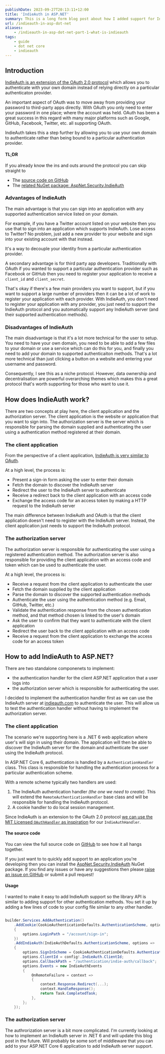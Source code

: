 ```yaml
---
publishDate: 2023-09-27T20:13:11+12:00
title: 'IndieAuth in ASP.NET'
summary: This is a long form blog post about how I added support for IndieAuth as an authentication method for a .NET 6 application.
url: /indieauth-in-asp-dot-net
aliases:
    - /indieauth-in-asp-dot-net-part-1-what-is-indieauth
tags:
    - guide
    - dot net core
    - indieauth
---
```


## Introduction

[IndieAuth is an extension of the OAuth 2.0 protocol](https://indieauth.spec.indieweb.org/) which allows you to authenticate with your own domain instead of relying directly on a particular authenticaton provider. 

An important aspect of OAuth was to move away from providing your password to third-party apps directly. With OAuth you only need to enter your password in one place; where the account was held. OAuth has been a great success in this regard with many major platforms such as Google, GitHub, Facebook, Twitter, etc. all supporting OAuth. 

IndieAuth takes this a step further by allowing you to use your own domain to authenticate rather than being bound to a particular authentication provider.

#### TL;DR

If you already know the ins and outs around the protocol you can skip straight to
* The [source code on GitHub](https://github.com/myquay/IndieAuth)
* The [related NuGet package: AspNet.Security.IndieAuth](https://www.nuget.org/packages/AspNet.Security.IndieAuth/) 

### Advantages of IndieAuth

The main advantage is that you can sign into an application with any supported authentication service listed on your domain. 

For example, if you have a Twitter account listed on your website then you use that to sign into an application which supports IndieAuth. Lose access to Twitter? No problem, just add a new provider to your website and sign into your existing account with that instead. 

It's a way to decouple your identity from a particular authentication provider.

A secondary advantage is for third party app developers. Traditionally with OAuth if you wanted to support a particular authentication provider such as Facebook or GitHub then you need to register your application to receive a `client_id` and `client_secret`. 

That's okay if there's a few main providers you want to support, but if you want to support a large number of providers then it can be a lot of work to register your application with each provider. With IndieAuth, you don't need to register your application with any provider, you just need to support the IndieAuth protocol and you automatically support any IndieAuth server (and their supported authentication methods).

### Disadvantages of IndieAuth

The main disadvantage is that it's a lot more technical for the user to setup. You need to have your own domain, you need to be able to add a few files to your domain or use a service which can do this for you, and finally you need to add your domain to supported authenticaiton methods. That's a lot more technical than just clicking a button on a website and entering your username and password. 

Consequently, I see this as a niche protocol. However, data ownership and decentralisation are powerful overarching themes which makes this a great protocol that's worth supporting for those who want to use it.

## How does IndieAuth work?

There are two concepts at play here, the client application and the authorization server. The client application is the website or application that you want to sign into. The authorization server is the server which is responsible for parsing the domain supplied and authenticating the user using a authentication method registered at their domain.

### The client application

From the perspective of a client application, [IndieAuth is very similar to OAuth](https://aaronparecki.com/2021/04/13/26/indieauth).

At a high level, the process is:

* Present a sign-in form asking the user to enter their domain
* Fetch the domain to discover the IndieAuth server
* Redirect the user to the IndieAuth server to authenticate
* Receive a redirect back to the client application with an access code
* Exchange the access code for an access token by making a HTTP request to the IndieAuth server

The main difference between IndieAuth and OAuth is that the client application doesn't need to register with the IndieAuth server. Instead, the client application just needs to support the IndieAuth protocol.

### The authorization server

The authorization server is responsible for authenticating the user using a registered authentication method. The authorization server is also responsible for providing the client application with an access code and token which can be used to authenticate the user.

At a high level, the process is:

* Receive a request from the client application to authenticate the user
* Fetch the domain supplied by the client application
* Parse the domain to discover the supported authentication methods
* Authenticate the user using the authentication method (e.g. Email, GitHub, Twitter, etc.)
* Validate the authentication response from the chosen authentication method, and that method chosen is linked to the user's domain
* Ask the user to confirm that they want to authenticate with the client application
* Redirect the user back to the client application with an access code
* Receive a request from the client application to exchange the access code for an access token

## How to add IndieAuth to ASP.NET?

There are two standalone componenets to implement:

  * the authentication handler for the client ASP.NET application that a user logs into
  * the authorization server which is responsible for authenticating the user.

I decided to implement the authentication handler first as we can use the IndieAuth server at [indieauth.com](https://indieauth.com/) to authenticate the user. This will allow us to test the authentication handler without having to implement the authorization server.

### The client application

The scenario we're supporting here is a .NET 6 web application where user's will sign in using their domain. The application will then be able to discover the IndieAuth server for the domain and authenticate the user using the IndieAuth protocol.

In ASP.NET Core 6, authentication is handled by a `AuthenticationHandler` class. This class is responsible for handling the authentication process for a particular authentication scheme. 

With a remote scheme typically two handlers are used:

1. The IndieAuth authentication handler _(the one we need to create)_. This will extend the `RemoteAuthenticationHandler` base class and will be responsible for handling the IndieAuth protocol.
2. A cookie handler to do local session management.

Since IndieAuth is an extension to the OAuth 2.0 protocol [we can use the MIT Licensed `OAuthHandler` as inspiration](https://github.com/dotnet/aspnetcore/tree/main/src/Security/Authentication/OAuth/src) for our `IndieAuthHandler`.

#### The source code

You can view the full source code on [GitHub](https://github.com/myquay/IndieAuth) to see how it all hangs together.

If you just want to to quickly add support to an application you're developing then you can install the [AspNet.Security.IndieAuth](https://www.nuget.org/packages/AspNet.Security.IndieAuth/) NuGet package. If you find any issues or have any suggestions then please [raise an issue on GitHub](https://github.com/myquay/IndieAuth/issues) or submit a pull request!

#### Usage

I wanted to make it easy to add IndieAuth support so the library API is similar to adding support for other authentication methods. You set it up by adding a few lines of code to your config file similar to any other handler.

```csharp

builder.Services.AddAuthentication()
    .AddCookie(CookieAuthenticationDefaults.AuthenticationScheme, options =>
    {
        options.LoginPath = "/account/sign-in";
    })
    .AddIndieAuth(IndieAuthDefaults.AuthenticationScheme, options =>
    {
        options.SignInScheme = CookieAuthenticationDefaults.AuthenticationScheme;
        options.ClientId = config!.IndieAuth.ClientId;
        options.CallbackPath = "/authentication/indie-auth/callback";
        options.Events = new IndieAuthEvents
        {
            OnRemoteFailure = context =>
            {
                context.Response.Redirect(...);
                context.HandleResponse();
                return Task.CompletedTask;
            },
        };
    });

```

### The authorization server

The authrorization server is a bit more complicated. I'm currently looking at how to implement an IndieAuth server in .NET 6 and will update this blog post in the future. Will probably be some sort of middleware that you can add to your ASP.NET Core 6 application to add IndieAuth server support.